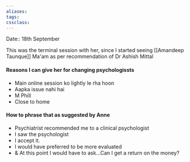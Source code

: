 ```yaml
---
aliases:
tags: 
cssclass:
---
```

Date:: 18th September

This was the terminal session with her, since I started seeing [[Amandeep Taunque]] Ma'am as per recommendation of Dr Ashish Mittal

#### Reasons I can give her for changing psychologissts
- Main online session ko lightly le rha hoon
- Aapka issue nahi hai
- M Phill
- Close to home

#### How to phrase that as suggested by Anne
- Psychiatrist recommended me to a clinical psychologist
- I saw the psychologist
- I accept it.
- I would have preferred to be more evaluated
- & At this point I would have to ask...Can I get a return on the money?